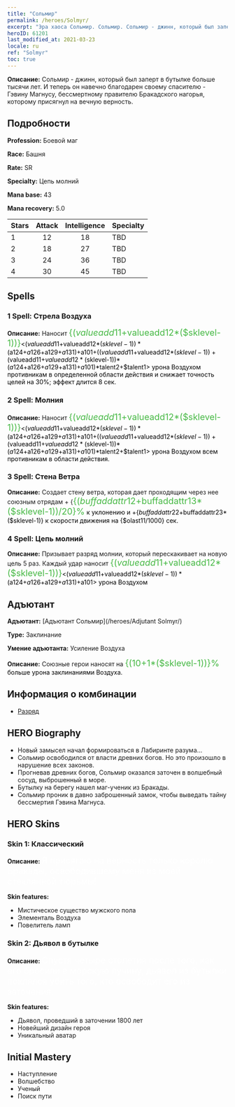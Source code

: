 ```yaml
---
title: "Сольмир"
permalink: /heroes/Solmyr/
excerpt: "Эра хаоса Сольмир. Сольмир. Сольмир - джинн, который был заперт в бутылке больше тысячи лет. И теперь он навечно благодарен своему спасителю - Гэвину Магнусу, бессмертному правителю Бракадского нагорья, которому присягнул на вечную верность."
heroID: 61201
last_modified_at: 2021-03-23
locale: ru
ref: "Solmyr"
toc: true
---
```

 **Описание:** Сольмир - джинн, который был заперт в бутылке больше тысячи лет. И теперь он навечно благодарен своему спасителю - Гэвину Магнусу, бессмертному правителю Бракадского нагорья, которому присягнул на вечную верность.
## Подробности
 **Profession:** Боевой маг

 **Race:** Башня

 **Rate:** SR

 **Specialty:** Цепь молний

 **Mana base:** 43

 **Mana recovery:** 5.0


  | Stars   |     Attack     |  Intelligence  |      Specialty     |
  |---------|:---------------:|:---------------:|--------------------|
  |    1    | 12 | 18 | TBD |
  |    2    | 18 | 27 | TBD |
  |    3    | 24 | 36 | TBD |
  |    4    | 30 | 45 | TBD |

## Spells
### 1 Spell: Стрела Воздуха
 **Описание:** Наносит <span style="color: #48b946;font-size:20px">{($valueadd11+$valueadd12*($sklevel-1))}</span><span style="color: black"><($valueadd11+$valueadd12*($sklevel-1))*($a124+$a126+$a129+$a131)+$a101+(($valueadd11+$valueadd12*($sklevel-1))+($valueadd11+$valueadd12*($sklevel-1))*($a124+$a126+$a129+$a131)+$a101)*$talent2+$talent1> урона Воздухом противникам в определенной области действия и снижает точность целей на 30%; эффект длится 8 сек.

### 2 Spell: Молния
 **Описание:** Наносит <span style="color: #48b946;font-size:20px">{($valueadd11+$valueadd12*($sklevel-1))}</span><span style="color: black"><($valueadd11+$valueadd12*($sklevel-1))*($a124+$a126+$a129+$a131)+$a101+(($valueadd11+$valueadd12*($sklevel-1))+($valueadd11+$valueadd12*($sklevel-1))*($a124+$a126+$a129+$a131)+$a101)*$talent2+$talent1> урона Воздухом всем противникам в области действия.

### 3 Spell: Стена Ветра
 **Описание:** Создает стену ветра, которая дает проходящим через нее союзным отрядам + {<span style="color: #48b946;font-size:20px">{($buffaddattr12+$buffaddattr13*($sklevel-1))/20}%</span><span style="color: black"> к уклонению и +{$buffaddattr22+$buffaddattr23*($sklevel-1)} к скорости движения на {$olast11/1000} сек.

### 4 Spell: Цепь молний
 **Описание:** Призывает разряд молнии, который перескакивает на новую цель 5 раз. Каждый удар наносит <span style="color: #48b946;font-size:20px">{($valueadd11+$valueadd12*($sklevel-1))}</span><span style="color: black"><($valueadd11+$valueadd12*($sklevel-1))*($a124+$a126+$a129+$a131)+$a101> урона Воздухом


## Адъютант

 **Адъютант:**  [Адъютант Сольмир](/heroes/Adjutant Solmyr/) 

 **Type:**  Заклинание 

 **Умение адъютанта:**  Усиление Воздуха 

 **Описание:** Союзные герои наносят на <span style="color: #48b946;font-size:20px">{(10+1*($sklevel-1))}%</span><span style="color: black"> больше урона заклинаниями Воздуха.

## Информация о комбинации

* [Разряд](/combination/Разряд/) 

## HERO Biography
   - Новый замысел начал формироваться в Лабиринте разума...
   - Сольмир освободился от власти древних богов. Но это произошло в нарушение всех законов.
   - Прогневав древних богов, Сольмир оказался заточен в волшебный сосуд, выброшенный в море.
   - Бутылку на берегу нашел маг-ученик из Бракады.
   - Сольмир проник в давно заброшенный замок, чтобы выведать тайну бессмертия Гэвина Магнуса.

## HERO Skins
### Skin 1: **Классический**

 **Описание:** <span style="color: #ffffff;font-size:20px">Я присягаю на верность только королю Бракады, освободившему меня из моей стеклянной тюрьмы! </span>

 **Skin features:** 

   - Мистическое существо мужского пола
   - Элементаль Воздуха
   - Повелитель ламп

### Skin 2: **Дьявол в бутылке**

 **Описание:** <span style="color: #ffffff;font-size:20px">Спустя четыре столетия после того, как его бросили в морскую пучину, дьявол из бутылки поклялся убить того, кто освободит его из заточения. </span>

 **Skin features:** 

   - Дьявол, проведший в заточении 1800 лет
   - Новейший дизайн героя
   - Уникальный аватар


## Initial Mastery
   - Наступление
   - Волшебство
   - Ученый
   - Поиск пути
